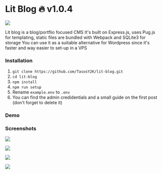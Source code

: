 # Lit Blog 🔥 v1.0.4

[![](https://i.imgur.com/dgMSn0r.png)](https://i.imgur.com/dgMSn0r.png)

Lit blog is a blog/portflio focused CMS
It's built on Express.js, uses Pug.js for templating, static files are bundled with Webpack and SQLite3 for storage
You can use it as a suitable alternative for Wordpress since it's faster and way easier to set-up in a VPS

### Installation

1. `git clone https://github.com/TasosY2K/lit-blog.git`
2. `cd lit-blog`
3. `npm install`
4. `npm run setup`
5. Rename `example.env` to `.env`
6. You can find the admin credidentials and a small guide on the first post (don't forget to delete it)

### Demo

### Screenshots

![](https://images-ext-2.discordapp.net/external/7-4zD9_Cc9K4eWVHcJng9ijKKaoQv7hPGnxrimK3mY0/https/i.imgur.com/T73NOyI.png?width=934&height=473)

![](https://images-ext-2.discordapp.net/external/cFrA0ptJMCHkjBU0HQOUnLxRbPSuYM-VVjHLzi2hi7Y/https/i.imgur.com/9s5DWBk.png?width=934&height=473)

![](https://images-ext-1.discordapp.net/external/EtH5LPB5_gp31Bi3yZJabTbZdM9Vzmy_uX-SlomfZW4/https/i.imgur.com/F4Tgz56.png?width=934&height=473)

![](https://images-ext-2.discordapp.net/external/CUlxA8pdQtycjinRz-5LW_6dovg2jvwamRJBjutDPWk/https/i.imgur.com/l3ZYFFG.png?width=934&height=473)
